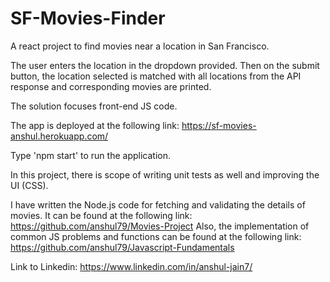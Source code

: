 # SF-Movies-Finder
A react project to find movies near a location in San Francisco.

The user enters the location in the dropdown provided. Then on the submit button, the location selected is matched with all locations from the API response and corresponding movies are printed.

The solution focuses front-end JS code.

The app is deployed at the following link:
https://sf-movies-anshul.herokuapp.com/

Type 'npm start' to run the application.

In this project, there is scope of writing unit tests as well and improving the UI (CSS).

I have written the Node.js code for fetching and validating the details of movies. It can be found at the following link:
https://github.com/anshul79/Movies-Project
Also, the implementation of common JS problems and functions can be found at the following link:
https://github.com/anshul79/Javascript-Fundamentals

Link to Linkedin: https://www.linkedin.com/in/anshul-jain7/
